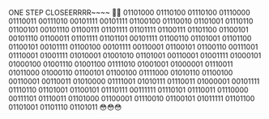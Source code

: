 ONE STEP CLOSEERRRR~~~~ 🥳🥳
01101000 01110100 01110100 01110000 01110011 00111010 00101111 00101111 01100100 01110010 01101001 01110110 01100101 00101110 01100111 01101111 01101111 01100111 01101100 01100101 00101110 01100011 01101111 01101101 00101111 01100110 01101001 01101100 01100101 00101111 01100100 00101111 00110001 01100101 01100110 00111001 01110001 01001111 01010001 01001010 01101001 00110001 01001111 01000101 01000100 01001110 01001100 01111010 01001001 01000001 01110011 01011000 01000110 01100101 01100100 01111000 01010110 01100100 00110001 00110011 01010000 01111001 01010111 01110011 01000001 00101111 01110110 01101001 01100101 01110111 00111111 01110101 01110011 01110000 00111101 01110011 01101000 01100001 01110010 01100101 01011111 01101100 01101001 01101110 01101011
😳😳😳
